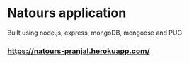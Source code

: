 # Natours application

Built using node.js, express, mongoDB, mongoose and PUG

### https://natours-pranjal.herokuapp.com/
